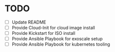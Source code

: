 # TODO

- [ ] Update README
- [ ] Provide Cloud-Init for cloud image install
- [ ] Provide Kickstart for ISO install
- [ ] Provide Ansible Playbook for exoscale setup
- [ ] Provide Ansible Playbook for kubernetes tooling
